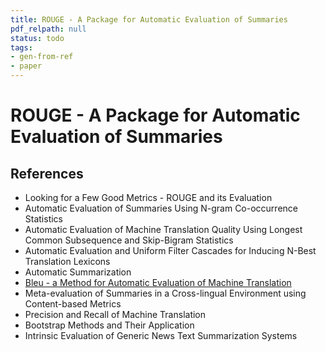 ```yaml
---
title: ROUGE - A Package for Automatic Evaluation of Summaries
pdf_relpath: null
status: todo
tags:
- gen-from-ref
- paper
---
```


# ROUGE - A Package for Automatic Evaluation of Summaries

## References

- Looking for a Few Good Metrics - ROUGE and its Evaluation
- Automatic Evaluation of Summaries Using N-gram Co-occurrence Statistics
- Automatic Evaluation of Machine Translation Quality Using Longest Common Subsequence and Skip-Bigram Statistics
- Automatic Evaluation and Uniform Filter Cascades for Inducing N-Best Translation Lexicons
- Automatic Summarization
- [Bleu - a Method for Automatic Evaluation of Machine Translation](./bleu-a-method-for-automatic-evaluation-of-machine-translation.md)
- Meta-evaluation of Summaries in a Cross-lingual Environment using Content-based Metrics
- Precision and Recall of Machine Translation
- Bootstrap Methods and Their Application
- Intrinsic Evaluation of Generic News Text Summarization Systems

